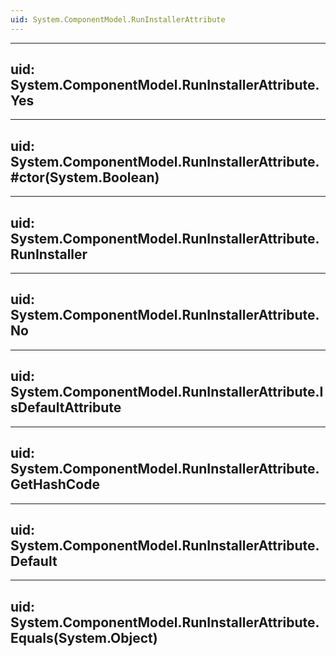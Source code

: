 ```yaml
---
uid: System.ComponentModel.RunInstallerAttribute
---
```


---
uid: System.ComponentModel.RunInstallerAttribute.Yes
---

---
uid: System.ComponentModel.RunInstallerAttribute.#ctor(System.Boolean)
---

---
uid: System.ComponentModel.RunInstallerAttribute.RunInstaller
---

---
uid: System.ComponentModel.RunInstallerAttribute.No
---

---
uid: System.ComponentModel.RunInstallerAttribute.IsDefaultAttribute
---

---
uid: System.ComponentModel.RunInstallerAttribute.GetHashCode
---

---
uid: System.ComponentModel.RunInstallerAttribute.Default
---

---
uid: System.ComponentModel.RunInstallerAttribute.Equals(System.Object)
---

